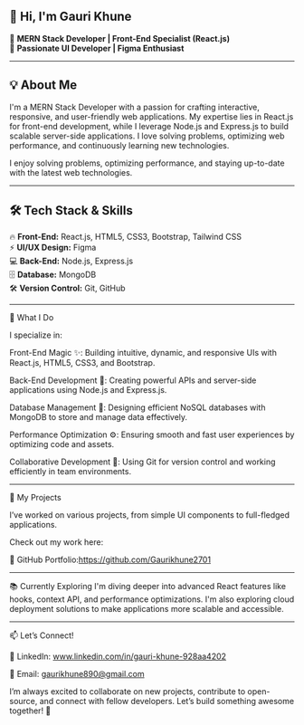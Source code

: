 ## 👋 Hi, I'm Gauri Khune  

🚀 **MERN Stack Developer | Front-End Specialist (React.js)**  
🎨 **Passionate UI Developer | Figma Enthusiast**  

---

## 💡 About Me  
I'm a MERN Stack Developer with a passion for crafting interactive, responsive, and user-friendly web applications. My expertise lies in React.js for front-end development, while I leverage Node.js and Express.js to build scalable server-side applications. I love solving problems, optimizing web performance, and continuously learning new technologies.

I enjoy solving problems, optimizing performance, and staying up-to-date with the latest web technologies.  

---

## 🛠️ Tech Stack & Skills  
🔥 **Front-End:** React.js, HTML5, CSS3, Bootstrap, Tailwind CSS  
⚡ **UI/UX Design:** Figma  
💻 **Back-End:** Node.js, Express.js  
🗄️ **Database:** MongoDB  
🛠 **Version Control:** Git, GitHub  

---

🚀 What I Do

I specialize in:

Front-End Magic ✨: Building intuitive, dynamic, and responsive UIs with React.js, HTML5, CSS3, and Bootstrap.



Back-End Development 🌱: Creating powerful APIs and server-side applications using Node.js and Express.js.



Database Management 🐢: Designing efficient NoSQL databases with MongoDB to store and manage data effectively.



Performance Optimization ⚙️: Ensuring smooth and fast user experiences by optimizing code and assets.



Collaborative Development 🤝: Using Git for version control and working efficiently in team environments.

---

🌟 My Projects

I’ve worked on various projects, from simple UI components to full-fledged applications. 

Check out my work here:

🔗 GitHub Portfolio:https://github.com/Gaurikhune2701

---

📚 Currently Exploring
I'm diving deeper into advanced React features like hooks, context API, and performance optimizations. I'm also exploring cloud deployment solutions to make applications more scalable and accessible.

---

📫 Let’s Connect!

💼 LinkedIn: www.linkedin.com/in/gauri-khune-928aa4202

📧 Email: gaurikhune890@gmail.com

I’m always excited to collaborate on new projects, contribute to open-source, and connect with fellow developers. Let’s build something awesome together! 🚀



